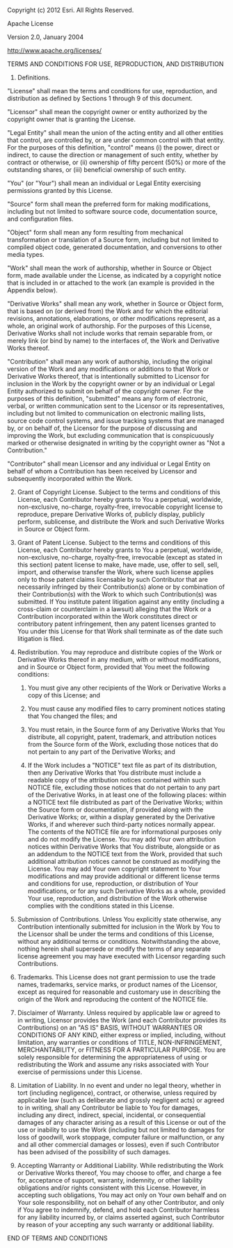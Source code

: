 Copyright (c) 2012 Esri.  All Rights Reserved.

Apache License

Version 2.0, January 2004

http://www.apache.org/licenses/

TERMS AND CONDITIONS FOR USE, REPRODUCTION, AND DISTRIBUTION

1. Definitions.

"License" shall mean the terms and conditions for use, reproduction, and distribution as defined by Sections 1 through 9 of this document.

"Licensor" shall mean the copyright owner or entity authorized by the copyright owner that is granting the License.

"Legal Entity" shall mean the union of the acting entity and all other entities that control, are controlled by, or are under common control
with that entity. For the purposes of this definition, "control" means (i) the power, direct or indirect, to cause the direction or management
of such entity, whether by contract or otherwise, or (ii) ownership of fifty percent (50%) or more of the outstanding shares, or (iii) beneficial
ownership of such entity.

"You" (or "Your") shall mean an individual or Legal Entity exercising permissions granted by this License.

"Source" form shall mean the preferred form for making modifications, including but not limited to software source code, documentation source,
and configuration files.

"Object" form shall mean any form resulting from mechanical transformation or translation of a Source form, including but not limited to
compiled object code, generated documentation, and conversions to other media types.

"Work" shall mean the work of authorship, whether in Source or Object form, made available under the License, as indicated by a copyright notice
that is included in or attached to the work (an example is provided in the Appendix below).

"Derivative Works" shall mean any work, whether in Source or Object form, that is based on (or derived from) the Work and for which the
editorial revisions, annotations, elaborations, or other modifications represent, as a whole, an original work of authorship. For the purposes
of this License, Derivative Works shall not include works that remain separable from, or merely link (or bind by name) to the interfaces of,
the Work and Derivative Works thereof.

"Contribution" shall mean any work of authorship, including the original version of the Work and any modifications or additions to that Work
or Derivative Works thereof, that is intentionally submitted to Licensor for inclusion in the Work by the copyright owner or by an individual
or Legal Entity authorized to submit on behalf of the copyright owner. For the purposes of this definition, "submitted" means any form of
electronic, verbal, or written communication sent to the Licensor or its representatives, including but not limited to communication on
electronic mailing lists, source code control systems, and issue tracking systems that are managed by, or on behalf of, the Licensor for
the purpose of discussing and improving the Work, but excluding communication that is conspicuously marked or otherwise designated in writing
by the copyright owner as "Not a Contribution."

"Contributor" shall mean Licensor and any individual or Legal Entity on behalf of whom a Contribution has been received by Licensor and
subsequently incorporated within the Work.

2. Grant of Copyright License. Subject to the terms and conditions of this License, each Contributor hereby grants to You a perpetual,
worldwide, non-exclusive, no-charge, royalty-free, irrevocable copyright license to reproduce, prepare Derivative Works of, publicly display,
publicly perform, sublicense, and distribute the Work and such Derivative Works in Source or Object form.

3. Grant of Patent License. Subject to the terms and conditions of this License, each Contributor hereby grants to You a perpetual, worldwide,
non-exclusive, no-charge, royalty-free, irrevocable (except as stated in this section) patent license to make, have made, use, offer to sell,
sell, import, and otherwise transfer the Work, where such license applies only to those patent claims licensable by such Contributor that are
necessarily infringed by their Contribution(s) alone or by combination of their Contribution(s) with the Work to which such Contribution(s) was
 submitted. If You institute patent litigation against any entity (including a cross-claim or counterclaim in a lawsuit) alleging that the Work
 or a Contribution incorporated within the Work constitutes direct or contributory patent infringement, then any patent licenses granted to You
 under this License for that Work shall terminate as of the date such litigation is filed.

4. Redistribution. You may reproduce and distribute copies of the Work or Derivative Works thereof in any medium, with or without modifications,
 and in Source or Object form, provided that You meet the following conditions:

    1. You must give any other recipients of the Work or Derivative Works a copy of this License; and

    2. You must cause any modified files to carry prominent notices stating that You changed the files; and

    3. You must retain, in the Source form of any Derivative Works that You distribute, all copyright, patent, trademark, and attribution notices
    from the Source form of the Work, excluding those notices that do not pertain to any part of the Derivative Works; and

    4. If the Work includes a "NOTICE" text file as part of its distribution, then any Derivative Works that You distribute must include a
    readable copy of the attribution notices contained within such NOTICE file, excluding those notices that do not pertain to any part of the
    Derivative Works, in at least one of the following places: within a NOTICE text file distributed as part of the Derivative Works; within the
    Source form or documentation, if provided along with the Derivative Works; or, within a display generated by the Derivative Works, if and wherever
    such third-party notices normally appear. The contents of the NOTICE file are for informational purposes only and do not modify the License.
    You may add Your own attribution notices within Derivative Works that You distribute, alongside or as an addendum to the NOTICE text from the Work,
    provided that such additional attribution notices cannot be construed as modifying the License. You may add Your own copyright statement to
    Your modifications and may provide additional or different license terms and conditions for use, reproduction, or distribution of Your
    modifications, or for any such Derivative Works as a whole, provided Your use, reproduction, and distribution of the Work otherwise complies with
    the conditions stated in this License.

5. Submission of Contributions. Unless You explicitly state otherwise, any Contribution intentionally submitted for inclusion in the Work by You
to the Licensor shall be under the terms and conditions of this License, without any additional terms or conditions. Notwithstanding the above,
nothing herein shall supersede or modify the terms of any separate license agreement you may have executed with Licensor regarding such Contributions.

6. Trademarks. This License does not grant permission to use the trade names, trademarks, service marks, or product names of the Licensor, except
as required for reasonable and customary use in describing the origin of the Work and reproducing the content of the NOTICE file.

7. Disclaimer of Warranty. Unless required by applicable law or agreed to in writing, Licensor provides the Work (and each Contributor provides
its Contributions) on an "AS IS" BASIS, WITHOUT WARRANTIES OR CONDITIONS OF ANY KIND, either express or implied, including, without limitation,
any warranties or conditions of TITLE, NON-INFRINGEMENT, MERCHANTABILITY, or FITNESS FOR A PARTICULAR PURPOSE. You are solely responsible for
determining the appropriateness of using or redistributing the Work and assume any risks associated with Your exercise of permissions under
this License.

8. Limitation of Liability. In no event and under no legal theory, whether in tort (including negligence), contract, or otherwise, unless required
 by applicable law (such as deliberate and grossly negligent acts) or agreed to in writing, shall any Contributor be liable to You for damages,
including any direct, indirect, special, incidental, or consequential damages of any character arising as a result of this License or out of the
use or inability to use the Work (including but not limited to damages for loss of goodwill, work stoppage, computer failure or malfunction, or
any and all other commercial damages or losses), even if such Contributor has been advised of the possibility of such damages.

9. Accepting Warranty or Additional Liability. While redistributing the Work or Derivative Works thereof, You may choose to offer, and charge a
fee for, acceptance of support, warranty, indemnity, or other liability obligations and/or rights consistent with this License. However, in accepting
such obligations, You may act only on Your own behalf and on Your sole responsibility, not on behalf of any other Contributor, and only if You agree
to indemnify, defend, and hold each Contributor harmless for any liability incurred by, or claims asserted against, such Contributor by reason of your
 accepting any such warranty or additional liability.

END OF TERMS AND CONDITIONS
